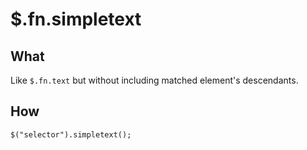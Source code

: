 $.fn.simpletext
===============

What
----

Like `$.fn.text` but without including matched element's descendants.

How
---

    $("selector").simpletext();
